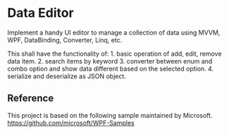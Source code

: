 
# Data Editor

Implement a handy UI editor to manage a collection of data using MVVM, WPF, DataBinding, Converter, Linq, etc. 

This shall have the functionality of: 1. basic operation of add, edit, remove data item. 2. search items by keyword 3. converter between enum and combo option and show data different based on the selected option. 4. serialize and deserialize as JSON object.


## Reference
This project is based on the following sample maintained by Microsoft.
https://github.com/microsoft/WPF-Samples
